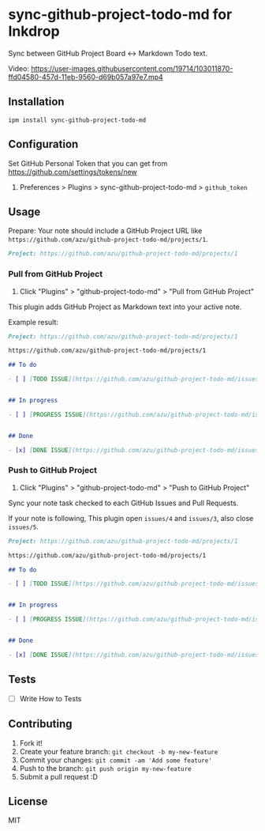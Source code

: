 # sync-github-project-todo-md for Inkdrop

Sync between GitHub Project Board <-> Markdown Todo text.

Video: https://user-images.githubusercontent.com/19714/103011870-ffd04580-457d-11eb-9560-d69b057a97e7.mp4

## Installation

    ipm install sync-github-project-todo-md

## Configuration

Set GitHub Personal Token that you can get from <https://github.com/settings/tokens/new>

1. Preferences > Plugins > sync-github-project-todo-md > `github_token`

## Usage

Prepare: Your note should include a GitHub Project URL like `https://github.com/azu/github-project-todo-md/projects/1`.

```markdown
Project: https://github.com/azu/github-project-todo-md/projects/1
```

### Pull from GitHub Project

1. Click "Plugins" > "github-project-todo-md" > "Pull from GitHub Project"

This plugin adds GitHub Project as Markdown text into your active note.

Example result:

```markdown
Project: https://github.com/azu/github-project-todo-md/projects/1

https://github.com/azu/github-project-todo-md/projects/1

## To do

- [ ] [TODO ISSUE](https://github.com/azu/github-project-todo-md/issues/4)


## In progress

- [ ] [PROGRESS ISSUE](https://github.com/azu/github-project-todo-md/issues/3)


## Done

- [x] [DONE ISSUE](https://github.com/azu/github-project-todo-md/issues/5)
```

### Push to GitHub Project

1. Click "Plugins" > "github-project-todo-md" > "Push to GitHub Project"

Sync your note task checked to each GitHub Issues and Pull Requests.

If your note is following, This plugin open `issues/4` and `issues/3`, also close `issues/5`.

```markdown
Project: https://github.com/azu/github-project-todo-md/projects/1

https://github.com/azu/github-project-todo-md/projects/1

## To do

- [ ] [TODO ISSUE](https://github.com/azu/github-project-todo-md/issues/4)


## In progress

- [ ] [PROGRESS ISSUE](https://github.com/azu/github-project-todo-md/issues/3)


## Done

- [x] [DONE ISSUE](https://github.com/azu/github-project-todo-md/issues/5)
```
## Tests

- [ ] Write How to Tests

## Contributing

1. Fork it!
2. Create your feature branch: `git checkout -b my-new-feature`
3. Commit your changes: `git commit -am 'Add some feature'`
4. Push to the branch: `git push origin my-new-feature`
5. Submit a pull request :D

## License

MIT
